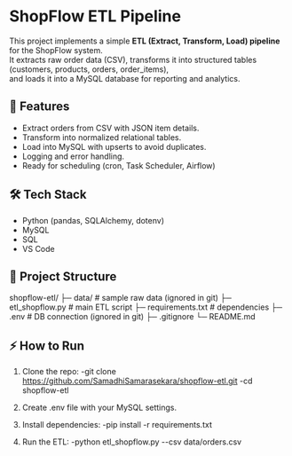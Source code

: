 # ShopFlow ETL Pipeline

This project implements a simple **ETL (Extract, Transform, Load) pipeline** for the ShopFlow system.  
It extracts raw order data (CSV), transforms it into structured tables (customers, products, orders, order_items),  
and loads it into a MySQL database for reporting and analytics.

## 🚀 Features
- Extract orders from CSV with JSON item details.
- Transform into normalized relational tables.
- Load into MySQL with upserts to avoid duplicates.
- Logging and error handling.
- Ready for scheduling (cron, Task Scheduler, Airflow)

## 🛠 Tech Stack
- Python (pandas, SQLAlchemy, dotenv)
- MySQL
- SQL
- VS Code

## 📂 Project Structure
shopflow-etl/
├─ data/ # sample raw data (ignored in git)
├─ etl_shopflow.py # main ETL script
├─ requirements.txt # dependencies
├─ .env # DB connection (ignored in git)
├─ .gitignore
└─ README.md

## ⚡ How to Run
1. Clone the repo:
-git clone https://github.com/SamadhiSamarasekara/shopflow-etl.git
-cd shopflow-etl

2. Create .env file with your MySQL settings.

3. Install dependencies:
-pip install -r requirements.txt


4. Run the ETL:
-python etl_shopflow.py --csv data/orders.csv

